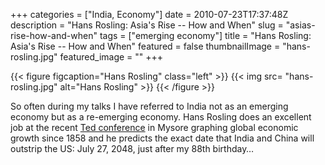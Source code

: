 +++
categories = ["India, Economy"]
date = 2010-07-23T17:37:48Z
description = "Hans Rosling: Asia's Rise -- How and When"
slug = "asias-rise-how-and-when"
tags = ["emerging economy"]
title = "Hans Rosling: Asia's Rise -- How and When"
featured = false
thumbnailImage = "hans-rosling.jpg"
featured_image = ""
+++

{{< figure figcaption="Hans Rosling" class="left" >}}
	{{< img src= "hans-rosling.jpg" alt="Hans Rosling" >}}
{{< /figure >}}

So often during my talks I have referred to India not as an emerging economy but as a re-emerging economy. Hans Rosling does an excellent job at the recent [Ted conference](http://www.ted.com/talks/hans_rosling_asia_s_rise_how_and_when.html) in Mysore graphing global economic growth since 1858 and he predicts the exact date that India and China will outstrip the US: July 27, 2048, just after my 88th birthday…
